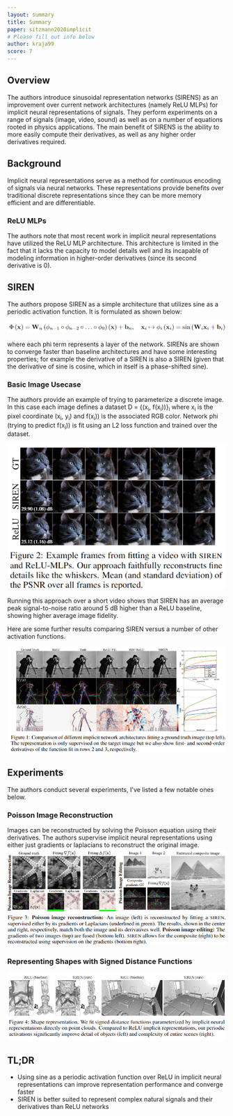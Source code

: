 ```yaml
---
layout: summary
title: Summary
paper: sitzmann2020implicit
# Please fill out info below
author: kraja99
score: 7
---
```


## Overview
The authors introduce sinusoidal representation networks (SIRENS) as an improvement over current network architectures (namely ReLU MLPs) for implicit neural representations of signals. They perform experiments on a range of signals (image, video, sound) as well as on a number of equations rooted in physics applications. The main benefit of SIRENS is the ability to more easily compute their derivatives, as well as any higher order derivatives required.

## Background
Implicit neural representations serve as a method for continuous encoding of signals via neural networks. These representations provide benefits over traditional discrete representations since they can be more memory efficient and are differentiable.

### ReLU MLPs
The authors note that most recent work in implicit neural representations have utilized the ReLU MLP architecture. This architecture is limited in the fact that it lacks the capacity to model details well and its incapable of modeling information in higher-order derivatives (since its second derivative is 0).

## SIREN
The authors propose SIREN as a simple architecture that utilizes sine as a periodic activation function. It is formulated as shown below:

![SIREN Formulation](sitzmann2020implicit_2a.png)

where each phi term represents a layer of the network. SIRENs are shown to converge faster than baseline architectures and have some interesting properties; for example the derivative of a SIREN is also a SIREN (given that the derivative of sine is cosine, which in itself is a phase-shifted sine).

### Basic Image Usecase
The authors provide an example of trying to parameterize a discrete image. 
In this case each image defines a dataset D = {(x<sub>i</sub>, f(x<sub>i</sub>))}<sub>i</sub> where x<sub>i</sub> is the pixel coordinate (x<sub>i</sub>, y<sub>i</sub>) and f(x<sub>i</sub>)) is the associated RGB color. Network phi (trying to predict f(x<sub>i</sub>)) is fit using an L2 loss function and trained over the dataset.

![Image Example](sitzmann2020implicit_2b.png)

Running this approach over a short video shows that SIREN has an average peak signal-to-noise ratio around 5 dB higher than a ReLU baseline, showing higher average image fidelity.

Here are some further results comparing SIREN versus a number of other activation functions.

![Activation Comparison](sitzmann2020implicit_2d.png)

## Experiments
The authors conduct several experiments, I've listed a few notable ones below.

### Poisson Image Reconstruction
Images can be reconstructed by solving the Poisson equation using their derivatives. The authors supervise implicit neural representations using either just gradients or laplacians to reconstruct the original image.
![Poisson Example](sitzmann2020implicit_2c.png)

### Representing Shapes with Signed Distance Functions
![Mesh Example](sitzmann2020implicit_2e.png)


## TL;DR
* Using sine as a periodic activation function over ReLU in implicit neural representations can improve representation performance and converge faster
* SIREN is better suited to represent complex natural signals and their derivatives than ReLU networks
